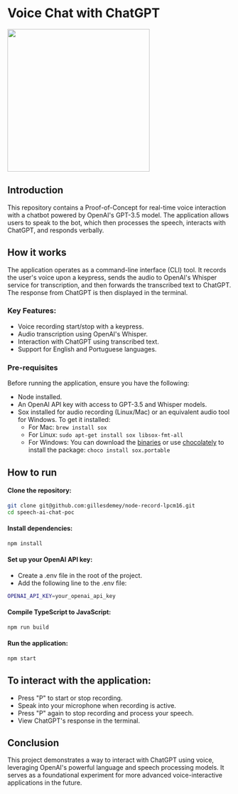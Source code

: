 # Voice Chat with ChatGPT

<img src="https://github.com/deliton/speech-ai-chat-poc/assets/47995046/a2944873-639a-4758-885e-70727d394715" width="320">

## Introduction

This repository contains a Proof-of-Concept for real-time voice interaction with a chatbot powered by OpenAI's GPT-3.5 model. The application allows users to speak to the bot, which then processes the speech, interacts with ChatGPT, and responds verbally.

## How it works

The application operates as a command-line interface (CLI) tool. It records the user's voice upon a keypress, sends the audio to OpenAI's Whisper service for transcription, and then forwards the transcribed text to ChatGPT. The response from ChatGPT is then displayed in the terminal.

### Key Features:

- Voice recording start/stop with a keypress.
- Audio transcription using OpenAI's Whisper.
- Interaction with ChatGPT using transcribed text.
- Support for English and Portuguese languages.

### Pre-requisites

Before running the application, ensure you have the following:

- Node installed.
- An OpenAI API key with access to GPT-3.5 and Whisper models.
- Sox installed for audio recording (Linux/Mac) or an equivalent audio tool for Windows. To get it installed:
  - For Mac: `brew install sox`
  - For Linux: `sudo apt-get install sox libsox-fmt-all`
  - For Windows: You can download the [binaries](https://github.com/gillesdemey/node-record-lpcm16#:~:text=download%20the%20binaries) or use [chocolately](https://chocolatey.org/install) to install the package: `choco install sox.portable`

## How to run

#### Clone the repository:

```bash
git clone git@github.com:gillesdemey/node-record-lpcm16.git
cd speech-ai-chat-poc
```

#### Install dependencies:

```bash
npm install
```

#### Set up your OpenAI API key:

- Create a .env file in the root of the project.
- Add the following line to the .env file:

```bash
OPENAI_API_KEY=your_openai_api_key
```

#### Compile TypeScript to JavaScript:

```bash
npm run build
```

#### Run the application:

```bash
npm start
```

## To interact with the application:

- Press "P" to start or stop recording.
- Speak into your microphone when recording is active.
- Press "P" again to stop recording and process your speech.
- View ChatGPT's response in the terminal.

## Conclusion

This project demonstrates a way to interact with ChatGPT using voice, leveraging OpenAI's powerful language and speech processing models. It serves as a foundational experiment for more advanced voice-interactive applications in the future.
